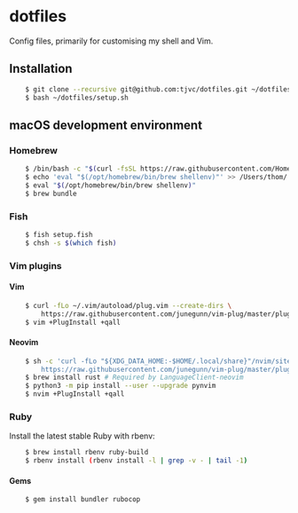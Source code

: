 # dotfiles

Config files, primarily for customising my shell and Vim.

## Installation

```bash
    $ git clone --recursive git@github.com:tjvc/dotfiles.git ~/dotfiles
    $ bash ~/dotfiles/setup.sh
```

## macOS development environment

### Homebrew

```bash
    $ /bin/bash -c "$(curl -fsSL https://raw.githubusercontent.com/Homebrew/install/HEAD/install.sh)"
    $ echo 'eval "$(/opt/homebrew/bin/brew shellenv)"' >> /Users/thom/.zprofile
    $ eval "$(/opt/homebrew/bin/brew shellenv)"
    $ brew bundle
```

### Fish

```bash
    $ fish setup.fish
    $ chsh -s $(which fish)
```

### Vim plugins

#### Vim

```bash
    $ curl -fLo ~/.vim/autoload/plug.vim --create-dirs \
        https://raw.githubusercontent.com/junegunn/vim-plug/master/plug.vim
    $ vim +PlugInstall +qall
```

#### Neovim

```bash
    $ sh -c 'curl -fLo "${XDG_DATA_HOME:-$HOME/.local/share}"/nvim/site/autoload/plug.vim --create-dirs \
        https://raw.githubusercontent.com/junegunn/vim-plug/master/plug.vim'
    $ brew install rust # Required by LanguageClient-neovim
    $ python3 -m pip install --user --upgrade pynvim
    $ nvim +PlugInstall +qall
```

### Ruby

Install the latest stable Ruby with rbenv:

```bash
    $ brew install rbenv ruby-build
    $ rbenv install (rbenv install -l | grep -v - | tail -1)
```

#### Gems

```bash
    $ gem install bundler rubocop
```
